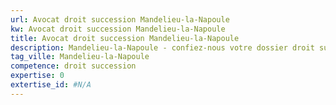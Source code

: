 ```yaml
---
url: Avocat droit succession Mandelieu-la-Napoule
kw: Avocat droit succession Mandelieu-la-Napoule
title: Avocat droit succession Mandelieu-la-Napoule
description: Mandelieu-la-Napoule - confiez-nous votre dossier droit succession
tag_ville: Mandelieu-la-Napoule
competence: droit succession
expertise: 0
extertise_id: #N/A
---
```

